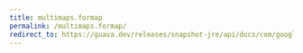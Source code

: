 ```yaml
---
title: multimaps.formap
permalink: /multimaps.formap/
redirect_to: https://guava.dev/releases/snapshot-jre/api/docs/com/google/common/collect/Multimaps.html#forMap-java.util.Map-
---
```

